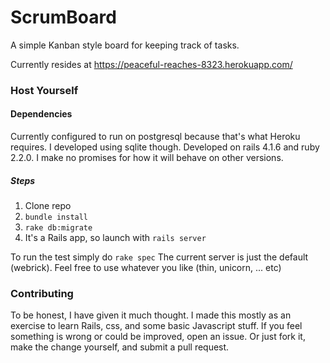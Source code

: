 # ScrumBoard

A simple Kanban style board for keeping track of tasks.

Currently resides at https://peaceful-reaches-8323.herokuapp.com/

### Host Yourself
#### Dependencies
Currently configured to run on postgresql because that's what Heroku requires. I developed using sqlite though.
Developed on rails 4.1.6 and ruby 2.2.0. I make no promises for how it will behave on other versions.
##### Steps
1. Clone repo
2. ``` bundle install ```
3. ``` rake db:migrate ```
4. It's a Rails app, so launch with `rails server`

To run the test simply do `rake spec`
The current server is just the default (webrick). Feel free to use whatever you like (thin, unicorn, ... etc)

### Contributing
To be honest, I have given it much thought. I made this mostly as an exercise to learn Rails, css, and some basic Javascript stuff. If you feel something is wrong or could be improved, open an issue. Or just fork it, make the change yourself, and submit a pull request.
